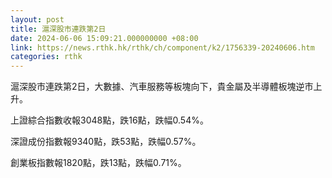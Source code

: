 ```yaml
---
layout: post
title: 滬深股市連跌第2日
date: 2024-06-06 15:09:21.000000000 +08:00
link: https://news.rthk.hk/rthk/ch/component/k2/1756339-20240606.htm
categories: rthk
---
```


滬深股市連跌第2日，大數據、汽車服務等板塊向下，貴金屬及半導體板塊逆市上升。

上證綜合指數收報3048點，跌16點，跌幅0.54%。

深證成份指數報9340點，跌53點，跌幅0.57%。

創業板指數報1820點，跌13點，跌幅0.71%。
